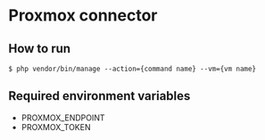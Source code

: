 # Proxmox connector
## How to run
`$ php vendor/bin/manage --action={command name} --vm={vm name}`
## Required environment variables
- PROXMOX_ENDPOINT
- PROXMOX_TOKEN